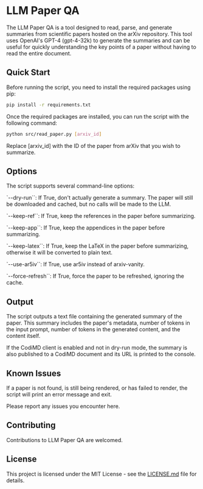 # LLM Paper QA
The LLM Paper QA is a tool designed to read, parse, and generate summaries from scientific papers hosted on the arXiv repository. This tool uses OpenAI's GPT-4 (gpt-4-32k) to generate the summaries and can be useful for quickly understanding the key points of a paper without having to read the entire document.

## Quick Start
Before running the script, you need to install the required packages using pip:

```bash
pip install -r requirements.txt
```

Once the required packages are installed, you can run the script with the following command:

```bash
python src/read_paper.py [arxiv_id]
```

Replace [arxiv_id] with the ID of the paper from arXiv that you wish to summarize.

## Options
The script supports several command-line options:

`--dry-run``: If True, don't actually generate a summary. The paper will still be downloaded and cached, but no calls will be made to the LLM.

`--keep-ref``: If True, keep the references in the paper before summarizing.

`--keep-app``: If True, keep the appendices in the paper before summarizing.

`--keep-latex``: If True, keep the LaTeX in the paper before summarizing, otherwise it will be converted to plain text.

`--use-ar5iv``: If True, use ar5iv instead of arxiv-vanity.

`--force-refresh``: If True, force the paper to be refreshed, ignoring the cache.

## Output
The script outputs a text file containing the generated summary of the paper. This summary includes the paper's metadata, number of tokens in the input prompt, number of tokens in the generated content, and the content itself.

If the CodiMD client is enabled and not in dry-run mode, the summary is also published to a CodiMD document and its URL is printed to the console.

## Known Issues
If a paper is not found, is still being rendered, or has failed to render, the script will print an error message and exit.

Please report any issues you encounter here.

## Contributing
Contributions to LLM Paper QA are welcomed.

## License
This project is licensed under the MIT License - see the [LICENSE.md](LICENSE.md) file for details.
